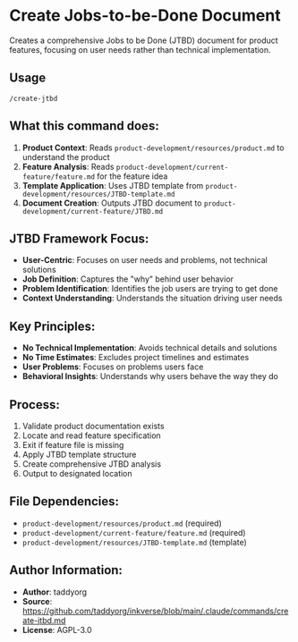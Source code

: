 # Create Jobs-to-be-Done Document

Creates a comprehensive Jobs to be Done (JTBD) document for product features, focusing on user needs rather than technical implementation.

## Usage
```
/create-jtbd
```

## What this command does:
1. **Product Context**: Reads `product-development/resources/product.md` to understand the product
2. **Feature Analysis**: Reads `product-development/current-feature/feature.md` for the feature idea
3. **Template Application**: Uses JTBD template from `product-development/resources/JTBD-template.md`
4. **Document Creation**: Outputs JTBD document to `product-development/current-feature/JTBD.md`

## JTBD Framework Focus:
- **User-Centric**: Focuses on user needs and problems, not technical solutions
- **Job Definition**: Captures the "why" behind user behavior
- **Problem Identification**: Identifies the job users are trying to get done
- **Context Understanding**: Understands the situation driving user needs

## Key Principles:
- **No Technical Implementation**: Avoids technical details and solutions
- **No Time Estimates**: Excludes project timelines and estimates
- **User Problems**: Focuses on problems users face
- **Behavioral Insights**: Understands why users behave the way they do

## Process:
1. Validate product documentation exists
2. Locate and read feature specification
3. Exit if feature file is missing
4. Apply JTBD template structure
5. Create comprehensive JTBD analysis
6. Output to designated location

## File Dependencies:
- `product-development/resources/product.md` (required)
- `product-development/current-feature/feature.md` (required)
- `product-development/resources/JTBD-template.md` (template)

## Author Information:
- **Author**: taddyorg
- **Source**: https://github.com/taddyorg/inkverse/blob/main/.claude/commands/create-jtbd.md
- **License**: AGPL-3.0